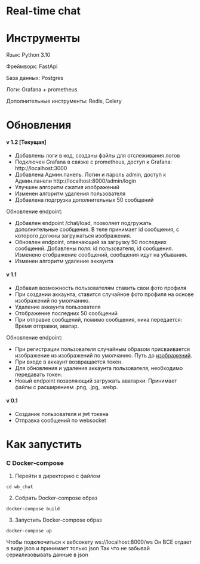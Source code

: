 # Real-time chat

# Инструменты
Язык: Python 3.10

Фреймворк: FastApi

База данных: Postgres

Логи: Grafana + prometheus

Дополнительные инструменты: Redis, Celery



# Обновления

#### v 1.2 [Текущая]

- Добавлены логи в код, созданы файлы для отслеживания логов
- Подключен Grafana в связке с prometheus,
доступ к Grafana: http://localhost:3000
- Добавлена Админ.панель. Логин и пароль admin,
доступ к Админ.панели http://localhost:8000/admin/login
- Улучшен алгоритм сжатия изображений
- Изменен алгоритм удаления пользователя
- Добавлена подгрузка дополнительных 50 сообщений

Обновление endpoint: 
- Добавлен endpoint /chat/load, позволяет подгружать дополнительные сообщения.
В теле принимает id сообщения, с которого должны загружаться изображения.
- Обновлен endpoint, отвечающий за загрузку 50 последних сообщений.
Добавлены поля: id пользователя, id сообщения. 
Изменено отображение сообщений, сообщения идут на убывания.
- Изменен алгоритм удаление аккаунта

#### v 1.1 

- Добавил возможность пользователям ставить свои фото профиля
- При создании аккаунта, ставится случайное фото профиля на основе изображений по умолчанию.  
- Удаление аккаунта пользователя
- Отображение последних 50 сообщений
- При отправке сообщений, помимо сообщения, ника передается: Время отправки, аватар.

Обновление endpoint: 
- При регистрации пользователя случайным образом присваивается изображение из изображений по умолчанию. 
Путь до [изображений](core%2Fstatic%2Fimage_default).
- При входе в аккаунт возвращается токен.
- Для обновления и удаления аккаунта пользователя, необходимо передавать токен.
- Новый endpoint позволяющий загружать аватарки. 
Принимает файлы с расширением .png, .jpg, .webp. 

#### v 0.1

- Создание пользователя и jwt токена
- Отправка сообщений по websocket 

# Как запустить
### С Docker-compose
1. Перейти в директорию с файлом
```commandline
cd wb_chat
``` 
2. Собрать Docker-compose образ
```commandline
docker-compose build
```
3. Запустить Docker-compose образ
```commandline
docker-compose up
```

Чтобы подключиться к вебсокету ws://localhost:8000/ws
Он ВСЕ отдает в виде json и принимает только json
Так что не забывай сериализовывать данные в json